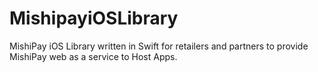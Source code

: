 # MishipayiOSLibrary
MishiPay iOS Library written in Swift for retailers and partners to provide MishiPay web as a service to Host Apps.
